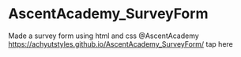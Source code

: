 # AscentAcademy_SurveyForm
Made a survey form using html and css @AscentAcademy
 https://achyutstyles.github.io/AscentAcademy_SurveyForm/ tap here
